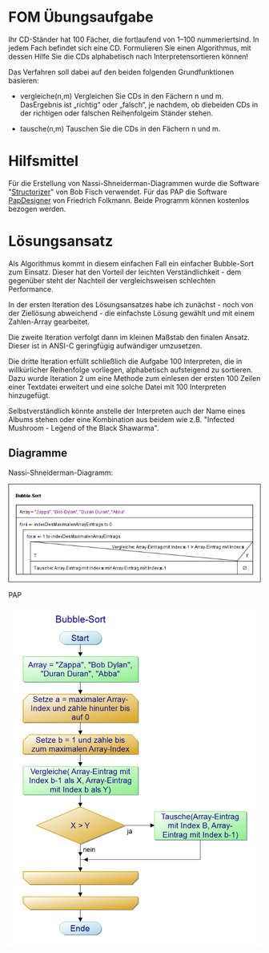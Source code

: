 # FOM Übungsaufgabe

Ihr CD-Ständer hat 100 Fächer, die fortlaufend von 1–100 nummeriertsind. In jedem Fach befindet sich eine CD. Formulieren Sie einen Algorithmus, mit dessen Hilfe Sie die CDs alphabetisch nach Interpretensortieren können! 

Das Verfahren soll dabei auf den beiden folgenden Grundfunktionen basieren:

- vergleiche(n,m)  Vergleichen Sie CDs in den Fächern n und m. DasErgebnis ist „richtig“ oder „falsch“, je nachdem, ob diebeiden CDs in der richtigen oder falschen Reihenfolgeim Ständer stehen.

- tausche(n,m)  Tauschen Sie die CDs in den Fächern n und m.

# Hilfsmittel

Für die Erstellung von Nassi-Shneiderman-Diagrammen wurde die Software "[Structorizer](https://structorizer.fisch.lu/)" von Bob Fisch verwendet. Für das PAP die Software [PapDesigner](http://friedrich-folkmann.de/papdesigner/Hauptseite.html) von Friedrich Folkmann. Beide Programm können kostenlos bezogen werden.

# Lösungsansatz

Als Algorithmus kommt in diesem einfachen Fall ein einfacher Bubble-Sort zum Einsatz. Dieser hat den Vorteil der leichten Verständlichkeit - dem gegenüber steht der Nachteil der vergleichsweisen schlechten Performance.

In der ersten Iteration des Lösungsansatzes habe ich zunächst - noch von der Ziellösung abweichend - die einfachste Lösung gewählt und mit einem Zahlen-Array gearbeitet.

Die zweite Iteration verfolgt dann im kleinen Maßstab den finalen Ansatz. Dieser ist in ANSI-C geringfügig aufwändiger umzusetzen.

Die dritte Iteration erfüllt schließlich die Aufgabe 100 Interpreten, die in willkürlicher Reihenfolge vorliegen, alphabetisch aufsteigend zu sortieren. Dazu wurde Iteration 2 um eine Methode zum einlesen der ersten 100 Zeilen einer Textdatei erweitert und eine solche Datei mit 100 Interpreten hinzugefügt.

Selbstverständlich könnte anstelle der Interpreten auch der Name eines Albums stehen oder eine Kombination aus beidem wie z.B. "Infected Mushroom - Legend of the Black Shawarma".

## Diagramme

Nassi-Shneiderman-Diagramm:

![Bubble-Sort](https://github.com/napolitano/fom-excercises-bubble-sort/blob/main/bubble-sort-nassi-shneiderman.png)

PAP

![Bubble-Sort](https://github.com/napolitano/fom-excercises-bubble-sort/blob/main/bubble-sort-pap.png)
